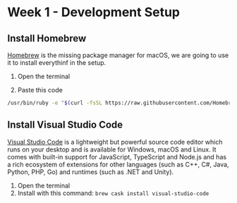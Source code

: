 # Week 1 - Development Setup

## Install Homebrew

[Homebrew](https://brew.sh/) is the missing package manager for macOS, we are going to use it to install everythinf in the setup.

1. Open the terminal

2. Paste this code

```bash
/usr/bin/ruby -e "$(curl -fsSL https://raw.githubusercontent.com/Homebrew/install/master/install)"
```

## Install Visual Studio Code

[Visual Studio Code](https://code.visualstudio.com/)  is a lightweight but powerful source code editor which runs on your desktop and is available for Windows, macOS and Linux. It comes with built-in support for JavaScript, TypeScript and Node.js and has a rich ecosystem of extensions for other languages (such as C++, C#, Java, Python, PHP, Go) and runtimes (such as .NET and Unity).

1. Open the terminal
2. Install with this command: `brew cask install visual-studio-code`
